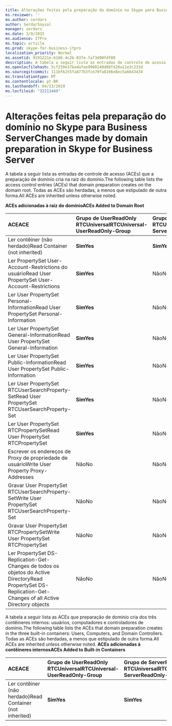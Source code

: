 ```yaml
---
title: Alterações feitas pela preparação do domínio no Skype para Business Server
ms.reviewer: ''
ms.author: serdars
author: SerdarSoysal
manager: serdars
ms.date: 3/9/2015
ms.audience: ITPro
ms.topic: article
ms.prod: skype-for-business-itpro
localization_priority: Normal
ms.assetid: 9191221e-6166-4c2b-837e-fa73d90fdf80
description: A tabela a seguir lista as entradas de controle de acesso (ACEs) que a preparação de domínio cria na raiz do domínio. Todas as ACEs são herdadas, a menos que estipulado de outra forma.
ms.openlocfilehash: 5cf239e37badafee9980140d08fd20a11e3c233d
ms.sourcegitcommit: 111bf6255fa877b3fce70fa8166e8ec5a6643434
ms.translationtype: MT
ms.contentlocale: pt-BR
ms.lasthandoff: 04/23/2019
ms.locfileid: "32213449"
---
```

# <a name="changes-made-by-domain-preparation-in-skype-for-business-server"></a><span data-ttu-id="72a07-104">Alterações feitas pela preparação do domínio no Skype para Business Server</span><span class="sxs-lookup"><span data-stu-id="72a07-104">Changes made by domain preparation in Skype for Business Server</span></span>
 
<span data-ttu-id="72a07-105">A tabela a seguir lista as entradas de controle de acesso (ACEs) que a preparação de domínio cria na raiz do domínio.</span><span class="sxs-lookup"><span data-stu-id="72a07-105">The following table lists the access control entries (ACEs) that domain preparation creates on the domain root.</span></span> <span data-ttu-id="72a07-106">Todas as ACEs são herdadas, a menos que estipulado de outra forma.</span><span class="sxs-lookup"><span data-stu-id="72a07-106">All ACEs are inherited unless otherwise noted.</span></span>
  
<span data-ttu-id="72a07-107">**ACEs adicionadas à raiz do domínio**</span><span class="sxs-lookup"><span data-stu-id="72a07-107">**ACEs Added to Domain Root**</span></span>

|<span data-ttu-id="72a07-108">**ACE**</span><span class="sxs-lookup"><span data-stu-id="72a07-108">**ACE**</span></span>|<span data-ttu-id="72a07-109">**Grupo de UserReadOnly RTCUniversal**</span><span class="sxs-lookup"><span data-stu-id="72a07-109">**RTCUniversal-UserReadOnly-Group**</span></span>|<span data-ttu-id="72a07-110">**Grupo de ServerReadOnly RTCUniversal**</span><span class="sxs-lookup"><span data-stu-id="72a07-110">**RTCUniversal-ServerReadOnly-Group**</span></span>|<span data-ttu-id="72a07-111">**RTCUniversal-UserAdmins**</span><span class="sxs-lookup"><span data-stu-id="72a07-111">**RTCUniversal-UserAdmins**</span></span>|<span data-ttu-id="72a07-112">**Serviços de RTCHSUniversal**</span><span class="sxs-lookup"><span data-stu-id="72a07-112">**RTCHSUniversal-Services**</span></span>|<span data-ttu-id="72a07-113">**Usuários autenticados**</span><span class="sxs-lookup"><span data-stu-id="72a07-113">**Authenticated-Users**</span></span>|
|:-----|:-----|:-----|:-----|:-----|:-----|
|<span data-ttu-id="72a07-114">Ler contêiner (não herdado)</span><span class="sxs-lookup"><span data-stu-id="72a07-114">Read Container (not inherited)</span></span>  <br/> |<span data-ttu-id="72a07-115">**Sim**</span><span class="sxs-lookup"><span data-stu-id="72a07-115">**Yes**</span></span> <br/> |<span data-ttu-id="72a07-116">**Sim**</span><span class="sxs-lookup"><span data-stu-id="72a07-116">**Yes**</span></span> <br/> |<span data-ttu-id="72a07-117">Não</span><span class="sxs-lookup"><span data-stu-id="72a07-117">No</span></span>  <br/> |<span data-ttu-id="72a07-118">Não</span><span class="sxs-lookup"><span data-stu-id="72a07-118">No</span></span>  <br/> |<span data-ttu-id="72a07-119">Não</span><span class="sxs-lookup"><span data-stu-id="72a07-119">No</span></span>  <br/> |
|<span data-ttu-id="72a07-120">Ler PropertySet User-Account-Restrictions do usuário</span><span class="sxs-lookup"><span data-stu-id="72a07-120">Read User PropertySet User-Account-Restrictions</span></span>  <br/> |<span data-ttu-id="72a07-121">**Sim**</span><span class="sxs-lookup"><span data-stu-id="72a07-121">**Yes**</span></span> <br/> |<span data-ttu-id="72a07-122">Não</span><span class="sxs-lookup"><span data-stu-id="72a07-122">No</span></span>  <br/> |<span data-ttu-id="72a07-123">Não</span><span class="sxs-lookup"><span data-stu-id="72a07-123">No</span></span>  <br/> |<span data-ttu-id="72a07-124">Não</span><span class="sxs-lookup"><span data-stu-id="72a07-124">No</span></span>  <br/> |<span data-ttu-id="72a07-125">Não</span><span class="sxs-lookup"><span data-stu-id="72a07-125">No</span></span>  <br/> |
|<span data-ttu-id="72a07-126">Ler User PropertySet Personal-Information</span><span class="sxs-lookup"><span data-stu-id="72a07-126">Read User PropertySet Personal-Information</span></span>  <br/> |<span data-ttu-id="72a07-127">**Sim**</span><span class="sxs-lookup"><span data-stu-id="72a07-127">**Yes**</span></span> <br/> |<span data-ttu-id="72a07-128">Não</span><span class="sxs-lookup"><span data-stu-id="72a07-128">No</span></span>  <br/> |<span data-ttu-id="72a07-129">Não</span><span class="sxs-lookup"><span data-stu-id="72a07-129">No</span></span>  <br/> |<span data-ttu-id="72a07-130">Não</span><span class="sxs-lookup"><span data-stu-id="72a07-130">No</span></span>  <br/> |<span data-ttu-id="72a07-131">Não</span><span class="sxs-lookup"><span data-stu-id="72a07-131">No</span></span>  <br/> |
|<span data-ttu-id="72a07-132">Ler User PropertySet General-Information</span><span class="sxs-lookup"><span data-stu-id="72a07-132">Read User PropertySet General-Information</span></span>  <br/> |<span data-ttu-id="72a07-133">**Sim**</span><span class="sxs-lookup"><span data-stu-id="72a07-133">**Yes**</span></span> <br/> |<span data-ttu-id="72a07-134">Não</span><span class="sxs-lookup"><span data-stu-id="72a07-134">No</span></span>  <br/> |<span data-ttu-id="72a07-135">Não</span><span class="sxs-lookup"><span data-stu-id="72a07-135">No</span></span>  <br/> |<span data-ttu-id="72a07-136">Não</span><span class="sxs-lookup"><span data-stu-id="72a07-136">No</span></span>  <br/> |<span data-ttu-id="72a07-137">Não</span><span class="sxs-lookup"><span data-stu-id="72a07-137">No</span></span>  <br/> |
|<span data-ttu-id="72a07-138">Ler User PropertySet Public-Information</span><span class="sxs-lookup"><span data-stu-id="72a07-138">Read User PropertySet Public-Information</span></span>  <br/> |<span data-ttu-id="72a07-139">**Sim**</span><span class="sxs-lookup"><span data-stu-id="72a07-139">**Yes**</span></span> <br/> |<span data-ttu-id="72a07-140">Não</span><span class="sxs-lookup"><span data-stu-id="72a07-140">No</span></span>  <br/> |<span data-ttu-id="72a07-141">Não</span><span class="sxs-lookup"><span data-stu-id="72a07-141">No</span></span>  <br/> |<span data-ttu-id="72a07-142">Não</span><span class="sxs-lookup"><span data-stu-id="72a07-142">No</span></span>  <br/> |<span data-ttu-id="72a07-143">Não</span><span class="sxs-lookup"><span data-stu-id="72a07-143">No</span></span>  <br/> |
|<span data-ttu-id="72a07-144">Ler User PropertySet RTCUserSearchProperty-Set</span><span class="sxs-lookup"><span data-stu-id="72a07-144">Read User PropertySet RTCUserSearchProperty-Set</span></span>  <br/> |<span data-ttu-id="72a07-145">**Sim**</span><span class="sxs-lookup"><span data-stu-id="72a07-145">**Yes**</span></span> <br/> |<span data-ttu-id="72a07-146">Não</span><span class="sxs-lookup"><span data-stu-id="72a07-146">No</span></span>  <br/> |<span data-ttu-id="72a07-147">Não</span><span class="sxs-lookup"><span data-stu-id="72a07-147">No</span></span>  <br/> |<span data-ttu-id="72a07-148">Não</span><span class="sxs-lookup"><span data-stu-id="72a07-148">No</span></span>  <br/> |<span data-ttu-id="72a07-149">**Sim**</span><span class="sxs-lookup"><span data-stu-id="72a07-149">**Yes**</span></span> <br/> |
|<span data-ttu-id="72a07-150">Ler User PropertySet RTCPropertySet</span><span class="sxs-lookup"><span data-stu-id="72a07-150">Read User PropertySet RTCPropertySet</span></span>  <br/> |<span data-ttu-id="72a07-151">**Sim**</span><span class="sxs-lookup"><span data-stu-id="72a07-151">**Yes**</span></span> <br/> |<span data-ttu-id="72a07-152">Não</span><span class="sxs-lookup"><span data-stu-id="72a07-152">No</span></span>  <br/> |<span data-ttu-id="72a07-153">Não</span><span class="sxs-lookup"><span data-stu-id="72a07-153">No</span></span>  <br/> |<span data-ttu-id="72a07-154">Não</span><span class="sxs-lookup"><span data-stu-id="72a07-154">No</span></span>  <br/> |<span data-ttu-id="72a07-155">Não</span><span class="sxs-lookup"><span data-stu-id="72a07-155">No</span></span>  <br/> |
|<span data-ttu-id="72a07-156">Escrever os endereços de Proxy de propriedade de usuário</span><span class="sxs-lookup"><span data-stu-id="72a07-156">Write User Property Proxy-Addresses</span></span>  <br/> |<span data-ttu-id="72a07-157">Não</span><span class="sxs-lookup"><span data-stu-id="72a07-157">No</span></span>  <br/> |<span data-ttu-id="72a07-158">Não</span><span class="sxs-lookup"><span data-stu-id="72a07-158">No</span></span>  <br/> |<span data-ttu-id="72a07-159">**Sim**</span><span class="sxs-lookup"><span data-stu-id="72a07-159">**Yes**</span></span> <br/> |<span data-ttu-id="72a07-160">Não</span><span class="sxs-lookup"><span data-stu-id="72a07-160">No</span></span>  <br/> |<span data-ttu-id="72a07-161">Não</span><span class="sxs-lookup"><span data-stu-id="72a07-161">No</span></span>  <br/> |
|<span data-ttu-id="72a07-162">Gravar User PropertySet RTCUserSearchProperty-Set</span><span class="sxs-lookup"><span data-stu-id="72a07-162">Write User PropertySet RTCUserSearchProperty-Set</span></span>  <br/> |<span data-ttu-id="72a07-163">Não</span><span class="sxs-lookup"><span data-stu-id="72a07-163">No</span></span>  <br/> |<span data-ttu-id="72a07-164">Não</span><span class="sxs-lookup"><span data-stu-id="72a07-164">No</span></span>  <br/> |<span data-ttu-id="72a07-165">**Sim**</span><span class="sxs-lookup"><span data-stu-id="72a07-165">**Yes**</span></span> <br/> |<span data-ttu-id="72a07-166">Não</span><span class="sxs-lookup"><span data-stu-id="72a07-166">No</span></span>  <br/> |<span data-ttu-id="72a07-167">Não</span><span class="sxs-lookup"><span data-stu-id="72a07-167">No</span></span>  <br/> |
|<span data-ttu-id="72a07-168">Gravar User PropertySet RTCPropertySet</span><span class="sxs-lookup"><span data-stu-id="72a07-168">Write User PropertySet RTCPropertySet</span></span>  <br/> |<span data-ttu-id="72a07-169">Não</span><span class="sxs-lookup"><span data-stu-id="72a07-169">No</span></span>  <br/> |<span data-ttu-id="72a07-170">Não</span><span class="sxs-lookup"><span data-stu-id="72a07-170">No</span></span>  <br/> |<span data-ttu-id="72a07-171">**Sim**</span><span class="sxs-lookup"><span data-stu-id="72a07-171">**Yes**</span></span> <br/> |<span data-ttu-id="72a07-172">Não</span><span class="sxs-lookup"><span data-stu-id="72a07-172">No</span></span>  <br/> |<span data-ttu-id="72a07-173">Não</span><span class="sxs-lookup"><span data-stu-id="72a07-173">No</span></span>  <br/> |
|<span data-ttu-id="72a07-174">Ler PropertySet DS-Replication-Get-Changes de todos os objetos do Active Directory</span><span class="sxs-lookup"><span data-stu-id="72a07-174">Read PropertySet DS-Replication-Get-Changes of all Active Directory objects</span></span>  <br/> |<span data-ttu-id="72a07-175">Não</span><span class="sxs-lookup"><span data-stu-id="72a07-175">No</span></span>  <br/> |<span data-ttu-id="72a07-176">Não</span><span class="sxs-lookup"><span data-stu-id="72a07-176">No</span></span>  <br/> |<span data-ttu-id="72a07-177">Não</span><span class="sxs-lookup"><span data-stu-id="72a07-177">No</span></span>  <br/> |<span data-ttu-id="72a07-178">**Sim**</span><span class="sxs-lookup"><span data-stu-id="72a07-178">**Yes**</span></span> <br/> |<span data-ttu-id="72a07-179">Não</span><span class="sxs-lookup"><span data-stu-id="72a07-179">No</span></span>  <br/> |
   
<span data-ttu-id="72a07-180">A tabela a seguir lista as ACEs que preparação de domínio cria dos três contêineres internos: usuários, computadores e controladores de domínio.</span><span class="sxs-lookup"><span data-stu-id="72a07-180">The following table lists the ACEs that domain preparation creates in the three built-in containers: Users, Computers, and Domain Controllers.</span></span> <span data-ttu-id="72a07-181">Todas as ACEs são herdadas, a menos que estipulado de outra forma.</span><span class="sxs-lookup"><span data-stu-id="72a07-181">All ACEs are inherited unless otherwise noted.</span></span>
<span data-ttu-id="72a07-182">**ACEs adicionadas à contêineres internos**</span><span class="sxs-lookup"><span data-stu-id="72a07-182">**ACEs Added to Built-in Containers**</span></span>

|<span data-ttu-id="72a07-183">**ACE**</span><span class="sxs-lookup"><span data-stu-id="72a07-183">**ACE**</span></span>|<span data-ttu-id="72a07-184">**Grupo de UserReadOnly RTCUniversal**</span><span class="sxs-lookup"><span data-stu-id="72a07-184">**RTCUniversal-UserReadOnly-Group**</span></span>|<span data-ttu-id="72a07-185">**Grupo de ServerReadOnly RTCUniversal**</span><span class="sxs-lookup"><span data-stu-id="72a07-185">**RTCUniversal-ServerReadOnly-Group**</span></span>|
|:-----|:-----|:-----|
|<span data-ttu-id="72a07-186">Ler contêiner (não herdado)</span><span class="sxs-lookup"><span data-stu-id="72a07-186">Read Container (not inherited)</span></span>  <br/> |<span data-ttu-id="72a07-187">**Sim**</span><span class="sxs-lookup"><span data-stu-id="72a07-187">**Yes**</span></span> <br/> |<span data-ttu-id="72a07-188">**Sim**</span><span class="sxs-lookup"><span data-stu-id="72a07-188">**Yes**</span></span> <br/> |
   

